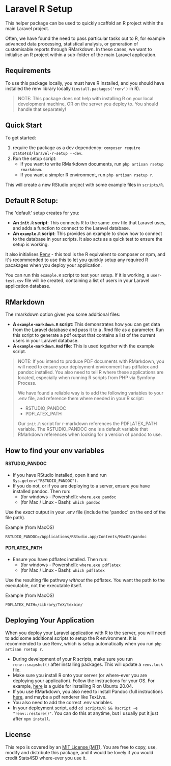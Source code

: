 # Laravel R Setup

This helper package can be used to quickly scaffold an R project within the main Laravel project.

Often, we have found the need to pass particular tasks out to R, for example advanced data processing, statistical analysis, or generation of customisable reports through RMarkdown. In these cases, we want to initialise an R project within a sub-folder of the main Laravel application. 

## Requirements
To use this package locally, you must have R installed, and you should have installed the renv library locally (`install.packages('renv')` in R).

> NOTE: This package does not help with installing R on your local development machine, OR on the server you deploy to. You should handle that separately! 



## Quick Start

To get started: 

1. require the package as a dev dependency: `composer require stats4sd/laravel-r-setup --dev`.
2. Run the setup script: 
    - If you want to write RMarkdown documents, run `php artisan rsetup rmarkdown`. 
    - If you want a simpler R environment, run `php artisan rsetup r`.
    
This will create a new RStudio project with some example files in `scripts/R`. 

## Default R Setup:
The 'default' setup creates for you: 
 - **An `init.R` script**: This connects R to the same .env file that Laravel uses, and adds a function to connect to the Laravel database.
 - **An `example.R` script**: This provides an example to show how to connect to the database in your scripts. It also acts as a quick test to ensure the setup is working. 
 
It also initialises [Renv](https://rstudio.github.io/renv/articles/renv.html) - this tool is the R equivalent to composer or npm, and it's recommended to use this to let you quickly setup any required R pacakages when you deploy your application.
 
You can run this `example.R` script to test your setup. If it is working, a `user-test.csv` file will be created, containing a list of users in your Laravel application database.

## RMarkdown
The rmarkdown option gives you some additional files: 
 - **A `example-markdown.R` script**: This demonstrates how you can get data from the Laravel database and pass it to a .Rmd file as a parameter. Run this script to generate a pdf output that contains a list of the current users in your Laravel database. 
 - **A `example-markdown.Rmd` file**: This is used together with the example script.

> NOTE: If you intend to produce PDF documents with RMarkdown, you will need to ensure your deployment environment has pdflatex and pandoc installed. You also need to tell R where these applications are located, especially when running R scripts from PHP via Symfony Process.
> 
> We have found a reliable way is to add the following variables to your .env file, and reference them where needed in your R script:
>  - RSTUDIO_PANDOC 
>  - PDFLATEX_PATH 
> 
> Our `init.R` script for r-markdown references the PDFLATEX_PATH variable. The RSTUDIO_PANDOC one is a default variable that RMarkdown references when looking for a version of pandoc to use. 


## How to find your env variables

#### RSTUDIO_PANDOC
 - If you have RStudio installed, open it and run `Sys.getenv("RSTUDIO_PANDOC")`. 
 - If you do not, or if you are deploying to a server, ensure you have installed pandoc. Then run:
    - (for windows - Powershell): `where.exe pandoc`
    - (for Mac / Linux - Bash): `which pandoc`
    
Use the *exact* output in your .env file (include the 'pandoc' on the end of the file path).

Example (from MacOS)
```
RSTUDIO_PANDOC=/Applications/RStudio.app/Contents/MacOS/pandoc
```


#### PDFLATEX_PATH
 - Ensure you have pdflatex installed. Then run:
    - (for windows - Powershell): `where.exe pdflatex`
    - (for Mac / Linux - Bash): `which pdflatex`

Use the resulting file pathway *without* the pdflatex. You want the path to the executable, not the executable itself. 

Example (from MacOS)
```
PDFLATEX_PATH=/Library/TeX/texbin/
```

## Deploying Your Application
When you deploy your Laravel application with R to the server, you will need to add some additional scripts to setup the R environment. It is recommended to use Renv, which is setup automatically when you run `php artisan rsetup r`. 

- During development of your R scripts, make sure you run `renv::snapshot()` after installing packages. This will update a `renv.lock` file.
- Make sure you install R onto your server (or where-ever you are deploying your application). Follow the instructions for your OS. For example, [here](https://linuxize.com/post/how-to-install-r-on-ubuntu-20-04/) is a guide for installing R on Ubuntu 20.04. 
- If you use RMarkdown, you also need to install Pandoc (full instructions [here](https://pandoc.org/installing.html#linux), and maybe a pdf renderer like TexLive. 
- You also need to add the correct .env variables.
- In your deployment script, add `cd scripts/R && Rscript -e "renv::restore()"`. You can do this at anytime, but I usually put it just after `npm install`.



## License

This repo is covered by an [MIT License (MIT)](LICENCE.md). You are free to copy, use, modify and distribute this package, and it would be lovely if you would credit Stats4SD where-ever you use it. 



